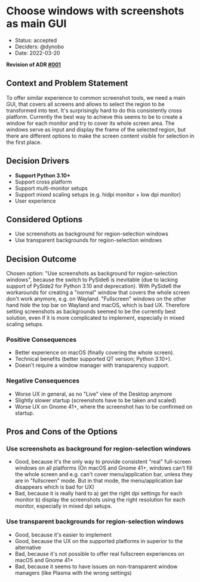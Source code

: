 # Choose windows with screenshots as main GUI

- Status: accepted
- Deciders: @dynobo
- Date: 2022-03-20

**Revision of ADR [#001](001-choose-transparent-windows-as-main-gui.md)**

## Context and Problem Statement

To offer similar experience to common screenshot tools, we need a main GUI, that covers
all screens and allows to select the region to be transformed into text. It's
surprisingly hard to do this consistently cross platform. Currently the best way to
achieve this seems to be to create a window for each monitor and try to cover its whole
screen area. The windows serve as input and display the frame of the selected region,
but there are different options to make the screen content visible for selection in the
first place.

## Decision Drivers

- **Support Python 3.10+**
- Support cross platform
- Support multi-monitor setups
- Support mixed scaling setups (e.g. hidpi monitor + low dpi monitor)
- User experience

## Considered Options

- Use screenshots as background for region-selection windows
- Use transparent backgrounds for region-selection windows

## Decision Outcome

Chosen option: "Use screenshots as background for region-selection windows", because the
switch to PySide6 is inevitable (due to lacking support of PySide2 for Python 3.10 and
deprecation). With PySide6 the workarounds for creating a "normal" window that covers
the whole screen don't work anymore, e.g. on Wayland. "Fullscreen" windows on the other
hand *hide* the top bar on Wayland and macOS, which is bad UX. Therefore setting
screenshots as backgrounds seemed to be the currently best solution, even if it is more
complicated to implement, especially in mixed scaling setups.

### Positive Consequences

- Better experience on macOS (finally covering the whole screen).
- Technical benefits (better supported QT version; Python 3.10+).
- Doesn't require a window manager with transparency support.

### Negative Consequences

- Worse UX in general, as no "Live" view of the Desktop anymore
- Slightly slower startup (screenshots have to be taken and scaled)
- Worse UX on Gnome 41+, where the screenshot has to be confirmed on startup.

## Pros and Cons of the Options

### Use screenshots as background for region-selection windows

- Good, because it's the only way to provide consistent "real" full-screen windows on
  all platforms (On macOS and Gnome 41+, windows can't fill the whole screen and e.g.
  can't cover menu/application bar, unless they are in "fullscreen" mode. But in that
  mode, the menu/application bar disappears which is bad for UX)
- Bad, because it is really hard to a) get the right dpi settings for each monitor b)
  display the screenshots using the right resolution for each monitor, especially in
  mixed dpi setups.

### Use transparent backgrounds for region-selection windows

- Good, because it's easier to implement
- Good, because the UX on the supported platforms in superior to the alternative
- Bad, because it's not possible to offer real fullscreen experiences on macOS and Gnome
  41+
- Bad, because it seems to have issues on non-transparent window managers (like Plasma
  with the wrong settings)
